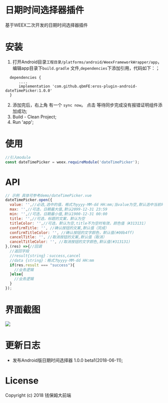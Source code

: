 # 日期时间选择器插件

基于WEEX二次开发的日期时间选择器插件

安装 
====================================
1. 打开Android目录`工程目录/platforms/android/WeexFrameworkWrapper/app`，编辑app目录下`build.gradle` 文件,`dependencies`下添加引用，代码如下：；

```
  dependencies {
      ....
      implementation 'com.github.qbmFE:eros-plugin-android-dateTimePicker:1.0.0'
  }
```

2. 添加完后，右上角 有一个 `sync now`。 点击 等待同步完成没有报错证明组件添加成功;
3. Build -  Clean Project;
4. Run 'app';


使用
====================================


```js
//引入module
const dateTimePicker = weex.requireModule('dateTimePicker');
```

API
====================================

```js
// 示例 具体可参考demo/dateTimePicker.vue
dateTimePicker.open({
  value: '',//必选,选中的值，格式为yyyy-MM-dd HH:mm;当value为空,默认选中当前时间;当value不为空时,选中value的返回值
  max: '',//可选，日期最大值,默认2099-12-31 23:59
  min: '',//可选，日期最小值,默认1900-12-31 00:00
  title: '',//可选，标题的文案，默认为空
  titleColor: '',//可选，默认为空,title不为空时有效，颜色值（#313131）
  confirmTitle: '', //确认按钮的文案,默认值（完成）
  confirmTitleColor: '', //确认按钮的文字颜色，默认值(#00b4ff)
  cancelTitle: '', //取消按钮的文案,默认值（取消）
  cancelTitleColor: '', //取消按钮的文字颜色,默认值(#313131)
},(res) =>{//回调
  //返回字段
  //result{string}：success,cancel
  //data {string}：格式为yyyy-MM-dd HH:mm
  if(res.result === "success"){
    //业务逻辑
  }else{
    //业务逻辑
  }
});

```
界面截图
====================================
![](https://image.qbm360.com/demo/dateTimePicker.gif)


更新日志
====================================
* 发布Android版日期时间选择器 1.0.0 beta1(2018-06-11);


License
====================================
Copyright (c) 2018 钱保姆大前端

